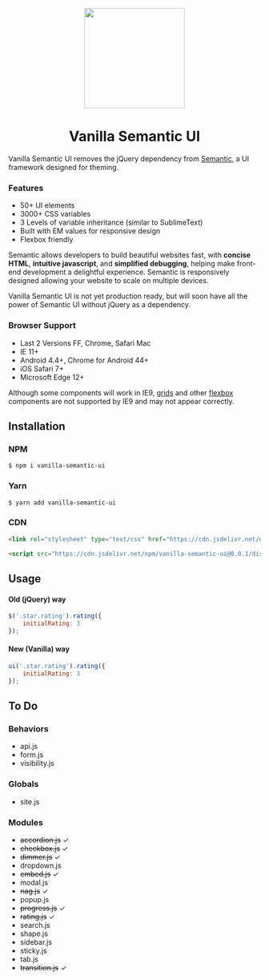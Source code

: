 <p align="center">
  <a href="https://react.semantic-ui.com">
    <img height="200" src="https://raw.githubusercontent.com/morganbarrett/Vanilla-Semantic-UI/master/logo.png">
  </a>
</p>

<h1 align="center">
	Vanilla Semantic UI
</h1>

Vanilla Semantic UI removes the jQuery dependency from [Semantic](http://www.semantic-ui.com), a UI framework designed for theming.

### Features
* 50+ UI elements
* 3000+ CSS variables
* 3 Levels of variable inheritance (similar to SublimeText)
* Built with EM values for responsive design
* Flexbox friendly

Semantic allows developers to build beautiful websites fast, with **concise HTML**, **intuitive javascript**, and **simplified debugging**, helping make front-end development a delightful experience. Semantic is responsively designed allowing your website to scale on multiple devices. 

Vanilla Semantic UI is not yet production ready, but will soon have all the power of Semantic UI without jQuery as a dependency.

### Browser Support
* Last 2 Versions FF, Chrome, Safari Mac
* IE 11+
* Android 4.4+, Chrome for Android 44+
* iOS Safari 7+
* Microsoft Edge 12+

Although some components will work in IE9, [grids](http://semantic-ui.com/collections/grid.html) and other [flexbox](https://developer.mozilla.org/en-US/docs/Web/Guide/CSS/Flexible_boxes) components are not supported by IE9 and may not appear correctly.

## Installation
### NPM
```console
$ npm i vanilla-semantic-ui
```
### Yarn
```console
$ yarn add vanilla-semantic-ui
```
### CDN
```html
<link rel="stylesheet" type="text/css" href="https://cdn.jsdelivr.net/npm/vanilla-semantic-ui@0.0.1/dist/vanilla-semantic.min.css">

<script src="https://cdn.jsdelivr.net/npm/vanilla-semantic-ui@0.0.1/dist/vanilla-semantic.min.js"></script>
```

## Usage
#### Old (jQuery) way
```javascript
$('.star.rating').rating({
	initialRating: 3
});
```
#### New (Vanilla) way
```javascript
ui('.star.rating').rating({
	initialRating: 3
});
```

## To Do
### Behaviors
* api.js
* form.js
* visibility.js

### Globals
* site.js

### Modules
* ~~accordion.js~~ ✓
* ~~checkbox.js~~ ✓
* ~~dimmer.js~~ ✓
* dropdown.js
* ~~embed.js~~ ✓
* modal.js
* ~~nag.js~~ ✓
* popup.js
* ~~progress.js~~ ✓
* ~~rating.js~~ ✓
* search.js
* shape.js
* sidebar.js
* sticky.js
* tab.js
* ~~transition.js~~ ✓
